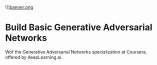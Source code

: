 ![][banner.png]([https://github.com/ajithpinninti/GAN-General-Adversial-Networks-/blob/main/Build%20Basic%20General%20Adversial%20Network/Week%203/MNIST_WGAN_Progression.png](https://github.com/ajithpinninti/GAN-General-Adversial-Networks-/blob/main/Build%20Basic%20General%20Adversial%20Network/Week%203/MNIST_WGAN_Progression.png?raw=true)
)
# Build Basic Generative Adversarial Networks

Wof the Generative Adversarial Networks specialization at Coursera, offered by deepLearning.ai.
